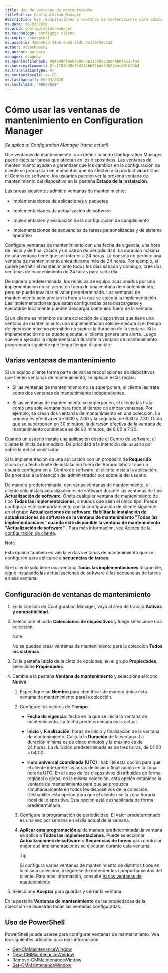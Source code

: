 ```yaml
---
title: Uso de ventanas de mantenimiento
titleSuffix: Configuration Manager
description: Use recopilaciones y ventanas de mantenimiento para administrar eficazmente los clientes en Configuration Manager.
ms.date: 06/03/2020
ms.prod: configuration-manager
ms.technology: configmgr-client
ms.topic: conceptual
ms.assetid: 4564ebcb-41a8-4eb0-afdb-2e1f0795cfa2
author: aczechowski
ms.author: aaroncz
manager: dougeby
ms.openlocfilehash: 884adddf8eb469bb0b21c48d239d48b04a530f44
ms.sourcegitcommit: 8fc1704ed0e1141f46662bdd32b52bec00fb93b4
ms.translationtype: HT
ms.contentlocale: es-ES
ms.lasthandoff: 09/09/2020
ms.locfileid: "89607958"
---
```

# <a name="how-to-use-maintenance-windows-in-configuration-manager"></a>Cómo usar las ventanas de mantenimiento en Configuration Manager

*Se aplica a: Configuration Manager (rama actual)*

Use ventanas de mantenimiento para definir cuándo Configuration Manager puede ejecutar tareas que afectan en los dispositivos. Las ventanas de mantenimiento ayudan a garantizar que los cambios en la configuración de cliente se produzcan en momentos que no afecten a la productividad. Con el Centro de software, los usuarios pueden ver la próxima ventana de mantenimiento del dispositivo en la pestaña **Estado de la instalación**. <!--1358131-->

Las tareas siguientes admiten ventanas de mantenimiento:

- Implementaciones de aplicaciones y paquetes

- Implementaciones de actualización de software

- Implementación y evaluación de la configuración de cumplimiento

- Implementaciones de secuencias de tareas personalizadas y de sistema operativo

Configure ventanas de mantenimiento con una fecha de vigencia, una hora de inicio y de finalización y un patrón de periodicidad. La duración máxima de una ventana tiene que ser inferior a 24 horas. La consola no permite una ventana de mantenimiento única durante más de 24 horas. Por ejemplo, si quiere permitir el mantenimiento todos los días sábado y domingo, cree dos ventanas de mantenimiento de 24 horas para cada día.<!-- MEMDocs#310 -->

De manera predeterminada, los reinicios de equipo ocasionados por una implementación no se permiten fuera de una ventana de mantenimiento, pero se puede invalidar el valor predeterminado. Las ventanas de mantenimiento solo afectan la hora a la que se ejecuta la implementación. Las implementaciones que están configuradas para descargarse y ejecutarse localmente pueden descargar contenido fuera de la ventana.

Si un cliente es miembro de una colección de dispositivos que tiene una ventana de mantenimiento, una implementación solo se ejecuta si el tiempo de ejecución máximo permitido no supera la duración de la ventana. Si la implementación no se puede ejecutar, el cliente genera una alerta. Luego vuelve a ejecutar la implementación durante la ventana de mantenimiento programada siguiente que tenga tiempo disponible.

## <a name="multiple-maintenance-windows"></a>Varias ventanas de mantenimiento

Si un equipo cliente forma parte de varias recopilaciones de dispositivos que tienen ventanas de mantenimiento, se aplican estas reglas:  

- Si las ventanas de mantenimiento no se superponen, el cliente las trata como dos ventanas de mantenimiento independientes.

- Si las ventanas de mantenimiento se superponen, el cliente las trata como una sola ventana para todo el tiempo de ambas ventanas. Por ejemplo, se crean dos ventanas de mantenimiento en una colección. La primera es efectiva entre 6:00 y 7:00 y la segunda, de 6:30 a 7:30. Dado que se superponen en 30 minutos, la duración efectiva de la ventana de mantenimiento combinada es de 90 minutos, de 6:00 a 7:30.

Cuando un usuario instala una aplicación desde el Centro de software, el cliente la inicia de inmediato. Da prioridad a la intención del usuario por sobre la del administrador.

Si la implementación de una aplicación con un propósito de **Requerido** alcanza su fecha límite de instalación fuera del horario laboral que un usuario configura en el Centro de software, el cliente instala la aplicación. Da prioridad a la intención del administrador por sobre la del usuario.

De manera predeterminada, con varias ventanas de mantenimiento, el cliente solo instala actualizaciones de software durante las ventanas de tipo **Actualización de software**. Omite cualquier ventana de mantenimiento de tipo **Todas las implementaciones**, a menos que sean el único tipo. Puede configurar este comportamiento con la configuración de cliente siguiente en el grupo **Actualizaciones de software**: **Habilitar la instalación de actualizaciones de software en la ventana de mantenimiento "Todas las implementaciones" cuando esté disponible la ventana de mantenimiento "Actualización de software"** . Para más información, vea [Acerca de la configuración de cliente](../../deploy/about-client-settings.md#bkmk_SUMMaint).<!-- SCCMDocs#1317 -->

> [!NOTE]
> Esta opción también es válida en las ventanas de mantenimiento que se configuren para aplicarse a **secuencias de tareas**.<!-- SCCMDocs-pr #4596 -->
>
> Si el cliente solo tiene una ventana **Todas las implementaciones** disponible, sigue instalando las actualizaciones de software o las secuencias de tareas en esa ventana.

## <a name="configure-maintenance-windows"></a>Configuración de ventanas de mantenimiento

1. En la consola de Configuration Manager, vaya al área de trabajo **Activos y compatibilidad**.

1. Seleccione el nodo **Colecciones de dispositivos** y luego seleccione una colección.

    > [!NOTE]
    > No se pueden crear ventanas de mantenimiento para la colección **Todos los sistemas**.

1. En la pestaña **Inicio** de la cinta de opciones, en el grupo **Propiedades**, seleccione **Propiedades**.

1. Cambie a la pestaña **Ventana de mantenimiento** y seleccione el icono **Nuevo**.

    1. Especifique un **Nombre** para identificar de manera única esta ventana de mantenimiento para la colección.

    1. Configure los valores de **Tiempo**:

        - **Fecha de vigencia**: fecha en la que se inicia la ventana de mantenimiento. La fecha predeterminada es la actual.

        - **Inicio** y **Finalización**: horas de inicio y finalización de la ventana de mantenimiento. Calcula la **Duración** de la ventana. La duración mínima es de cinco minutos y la máximo es de 24 horas. La duración predeterminada es de tres horas, de 01:00 a 04:00.

        - **Hora universal coordinada (UTC)** : habilite esta opción para que el cliente interprete las horas de inicio y finalización en la zona horaria UTC. En el caso de los dispositivos distribuidos de forma regional o global en la misma colección, esta opción establece la ventana de mantenimiento para que se produzca simultáneamente en todos los dispositivos de la colección. Deshabilite esta opción para que el cliente use la zona horaria local del dispositivo. Esta opción está deshabilitada de forma predeterminada.

    1. Configure la programación de periodicidad. El valor predeterminado es una vez por semana en el día actual de la semana.

    1. **Aplicar esta programación a**: de manera predeterminada, la ventana se aplica a **Todas las implementaciones**. Puede seleccionar **Actualizaciones de software** o **Secuencias de tareas** para controlar mejor qué implementaciones se ejecutan durante esta ventana.

        > [!TIP]
        > Si configura varias ventanas de mantenimiento de distintos tipos en la misma colección, asegúrese de entender los comportamientos del cliente. Para más información, consulte [Varias ventanas de mantenimiento](#multiple-maintenance-windows).

1. Seleccione **Aceptar** para guardar y cerrar la ventana.

En la pestaña **Ventanas de mantenimiento** de las propiedades de la colección se muestran todas las ventanas configuradas.

## <a name="use-powershell"></a><a name="bkmk_powershell"></a> Uso de PowerShell

PowerShell puede usarse para configurar ventanas de mantenimiento. Vea los siguientes artículos para más información:

- [Get-CMMaintenanceWindow](/powershell/module/configurationmanager/get-cmmaintenancewindow)
- [New-CMMaintenanceWindow](/powershell/module/configurationmanager/new-cmmaintenancewindow)
- [Remove-CMMaintenanceWindow](/powershell/module/configurationmanager/remove-cmmaintenancewindow)
- [Set-CMMaintenanceWindow](/powershell/module/configurationmanager/set-cmmaintenancewindow)
